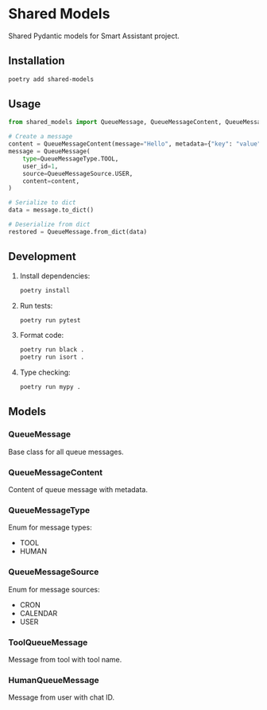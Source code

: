 # Shared Models

Shared Pydantic models for Smart Assistant project.

## Installation

```bash
poetry add shared-models
```

## Usage

```python
from shared_models import QueueMessage, QueueMessageContent, QueueMessageSource, QueueMessageType

# Create a message
content = QueueMessageContent(message="Hello", metadata={"key": "value"})
message = QueueMessage(
    type=QueueMessageType.TOOL,
    user_id=1,
    source=QueueMessageSource.USER,
    content=content,
)

# Serialize to dict
data = message.to_dict()

# Deserialize from dict
restored = QueueMessage.from_dict(data)
```

## Development

1. Install dependencies:
   ```bash
   poetry install
   ```

2. Run tests:
   ```bash
   poetry run pytest
   ```

3. Format code:
   ```bash
   poetry run black .
   poetry run isort .
   ```

4. Type checking:
   ```bash
   poetry run mypy .
   ```

## Models

### QueueMessage
Base class for all queue messages.

### QueueMessageContent
Content of queue message with metadata.

### QueueMessageType
Enum for message types:
- TOOL
- HUMAN

### QueueMessageSource
Enum for message sources:
- CRON
- CALENDAR
- USER

### ToolQueueMessage
Message from tool with tool name.

### HumanQueueMessage
Message from user with chat ID. 